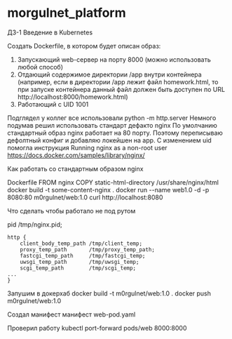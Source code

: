 # morgulnet_platform
ДЗ-1 Введение в Kubernetes

Создать Dockerfile, в котором будет описан образ:
1. Запускающий web-сервер на порту 8000 (можно использовать
любой способ)
2. Отдающий содержимое директории /app внутри контейнера
(например, если в директории /app лежит файл homework.html,
то при запуске контейнера данный файл должен быть доступен
по URL http://localhost:8000/homework.html)
3. Работающий с UID 1001

Подглядел у коллег все использовали  python -m http.server
Немного подумав решил использовать стандарт дефакто nginx
По умолчанию стандартный образ nginx работает на 80 порту.
Поэтому переписываю дефолтный конфиг и добавляю локейшен на app.
C изменением uid помогла инструкция 
Running nginx as a non-root user
https://docs.docker.com/samples/library/nginx/


Как работать со стандартным образом nginx

Dockerfile
FROM nginx
COPY static-html-directory /usr/share/nginx/html
docker build -t some-content-nginx .
docker run --name web1.0 -d -p 8080:80 m0rgulnet/web:1.0
curl http://localhost:8080

Что сделать чтобы работало не под рутом

pid        /tmp/nginx.pid;
```
http {
    client_body_temp_path /tmp/client_temp;
    proxy_temp_path       /tmp/proxy_temp_path;
    fastcgi_temp_path     /tmp/fastcgi_temp;
    uwsgi_temp_path       /tmp/uwsgi_temp;
    scgi_temp_path        /tmp/scgi_temp;
...
} 
```

Запушим в докерхаб
docker build -t m0rgulnet/web:1.0 .
docker push m0rgulnet/web:1.0

Создал манифест манифест web-pod.yaml

Проверил работу 
kubectl port-forward pods/web 8000:8000
